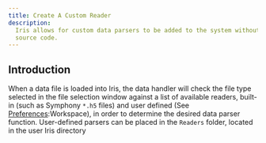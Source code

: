 ```yaml
---
title: Create A Custom Reader
description: 
  Iris allows for custom data parsers to be added to the system without altering
  source code.
---
```


## Introduction
When a data file is loaded into Iris, the data handler will check the file type
selected in the file selection window against a list of available readers,
built-in (such as Symphony `*.h5` files) and user defined (See
[Preferences](basicusage/preferences.md):Workspace), in order to determine the
desired data parser function. User-defined parsers can be placed in the
`Readers` folder, located in the user Iris directory